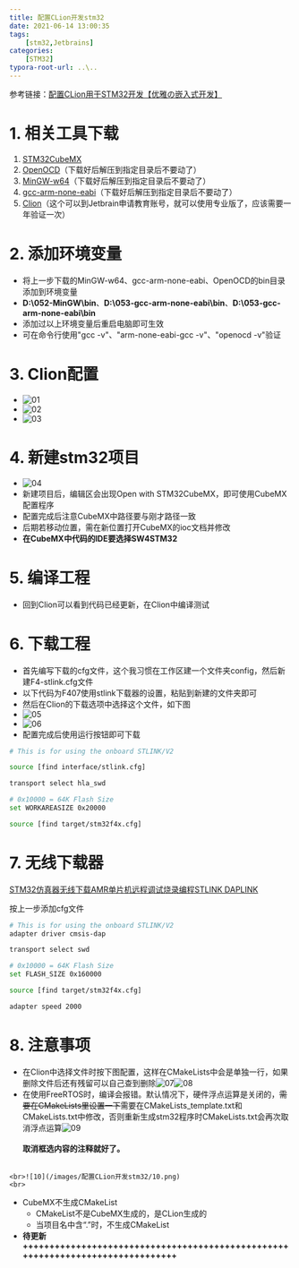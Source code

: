 ```yaml
---
title: 配置CLion开发stm32
date: 2021-06-14 13:00:35
tags: 
    [stm32,Jetbrains] 
categories: 
    [STM32]
typora-root-url: ..\..
---
```


参考链接：[配置CLion用于STM32开发【优雅の嵌入式开发】](https://zhuanlan.zhihu.com/p/145801160)

# 1. 相关工具下载

   1. [STM32CubeMX](https://www.st.com/zh/development-tools/stm32-software-development-tools.html)
   2. [OpenOCD](https://gnutoolchains.com/arm-eabi/openocd/)（下载好后解压到指定目录后不要动了）
   3. [MinGW-w64](https://sourceforge.net/projects/mingw-w64/files/Toolchains%20targetting%20Win64/Personal%20Builds/mingw-builds/8.1.0/threads-posix/sjlj/x86_64-8.1.0-release-posix-sjlj-rt_v6-rev0.7z/download?use_mirror=udomain)（下载好后解压到指定目录后不要动了）
   4. [gcc-arm-none-eabi](https://developer.arm.com/tools-and-software/open-source-software/developer-tools/gnu-toolchain/gnu-rm/downloads)（下载好后解压到指定目录后不要动了）
   5. [Clion](https://www.jetbrains.com/clion/)（这个可以到Jetbrain申请教育账号，就可以使用专业版了，应该需要一年验证一次）

# 2. 添加环境变量

   + 将上一步下载的MinGW-w64、gcc-arm-none-eabi、OpenOCD的bin目录添加到环境变量
   + **D:\052-MinGW\bin**、**D:\053-gcc-arm-none-eabi\bin**、**D:\053-gcc-arm-none-eabi\bin**
   + 添加过以上环境变量后重启电脑即可生效
   + 可在命令行使用"gcc -v"、"arm-none-eabi-gcc -v"、"openocd -v"验证

# 3. Clion配置

   + ![01](/images/配置CLion开发stm32/01.png)
   + ![02](/images/配置CLion开发stm32/02.png)
   + ![03](/images/配置CLion开发stm32/03.png)

# 4. 新建stm32项目
   + ![04](/images/配置CLion开发stm32/04.png)
   + 新建项目后，编辑区会出现Open with STM32CubeMX，即可使用CubeMX配置程序
   + 配置完成后注意CubeMX中路径要与刚才路径一致
   + 后期若移动位置，需在新位置打开CubeMX的ioc文档并修改
   + **在CubeMX中代码的IDE要选择SW4STM32**

# 5. 编译工程
   + 回到Clion可以看到代码已经更新，在Clion中编译测试

# 6. 下载工程
   + 首先编写下载的cfg文件，这个我习惯在工作区建一个文件夹config，然后新建F4-stlink.cfg文件
   + 以下代码为F407使用stlink下载器的设置，粘贴到新建的文件夹即可
   + 然后在Clion的下载选项中选择这个文件，如下图
   + ![05](/images/配置CLion开发stm32/05.png)
   + ![06](/images/配置CLion开发stm32/06.png)
   + 配置完成后使用运行按钮即可下载
```bash
# This is for using the onboard STLINK/V2

source [find interface/stlink.cfg]

transport select hla_swd

# 0x10000 = 64K Flash Size
set WORKAREASIZE 0x20000

source [find target/stm32f4x.cfg] 
```

# 7. 无线下载器

[STM32仿真器无线下载AMR单片机远程调试烧录编程STLINK DAPLINK](https://detail.tmall.com/item.htm?id=623728332784&spm=a1z09.2.0.0.46df2e8ddFg2g1&_u=o2ph6ufjfa55)

按上一步添加cfg文件

```bash
# This is for using the onboard STLINK/V2
adapter driver cmsis-dap

transport select swd

# 0x10000 = 64K Flash Size
set FLASH_SIZE 0x160000

source [find target/stm32f4x.cfg]

adapter speed 2000
```

# 8. 注意事项

   + 在Clion中选择文件时按下图配置，这样在CMakeLists中会是单独一行，如果删除文件后还有残留可以自己查到删除![07](/images/配置CLion开发stm32/07.png)![08](/images/配置CLion开发stm32/08.png)
      <br> 
   + 在使用FreeRTOS时，编译会报错。默认情况下，硬件浮点运算是关闭的，~~需要在CMakeLists里设置一下~~需要在CMakeLists_template.txt和CMakeLists.txt中修改，否则重新生成stm32程序时CMakeLists.txt会再次取消浮点运算![09](/images/配置CLion开发stm32/09.png)<br><br>  **取消框选内容的注释就好了。** <br><br>

    <br>![10](/images/配置CLion开发stm32/10.png) 
    <br>
   + CubeMX不生成CMakeList
       + CMakeList不是CubeMX生成的，是CLion生成的 
       + 当项目名中含“.”时，不生成CMakeList
   + **待更新+++++++++++++++++++++++++++++++++++++++++++++++++++++++++++++++++++++++++++++++**